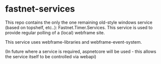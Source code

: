 # fastnet-services
This repo contains the only the one remaining old-style windows service (based on topshelf, etc..): Fastnet.Timer.Services. This service is used to provide regular polling of a (local) webframe site.

This service uses webframe-libraries and webframe-event-system.

(In future where a service is required, aspnetcore will be used - this allows the service itself to be controlled via webapi)
